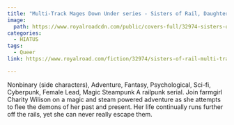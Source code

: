 ```yaml
---
title: "Multi-Track Mages Down Under series - Sisters of Rail, Daughters of Titans by Crash Snowdon "
image:
  path: https://www.royalroadcdn.com/public/covers-full/32974-sisters-of-rail-multi-track-mages-down-under-book-1.jpg
categories:
  - HIATUS
tags:
  - Queer
link: https://www.royalroad.com/fiction/32974/sisters-of-rail-multi-track-mages-down-under-book-1

---
```

Nonbinary (side characters), Adventure, Fantasy, Psychological, Sci-fi, Cyberpunk, Female Lead, Magic Steampunk
A railpunk serial.
Join farmgirl Charity Wilison on a magic and steam powered adventure as she attempts to flee the demons of her past and present. Her life continually runs further off the rails, yet she can never really escape them.